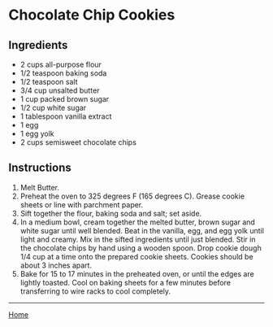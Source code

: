 # Chocolate Chip Cookies

## Ingredients
- 2 cups all-purpose flour
- 1/2 teaspoon baking soda
- 1/2 teaspoon salt
- 3/4 cup unsalted butter
- 1 cup packed brown sugar
- 1/2 cup white sugar
- 1 tablespoon vanilla extract
- 1 egg
- 1 egg yolk
- 2 cups semisweet chocolate chips

## Instructions
1. Melt Butter.
2. Preheat the oven to 325 degrees F (165 degrees C). Grease cookie sheets or line with parchment paper.
3. Sift together the flour, baking soda and salt; set aside.
4. In a medium bowl, cream together the melted butter, brown sugar and white sugar until well blended. Beat in the vanilla, egg, and egg yolk until light and creamy. Mix in the sifted ingredients until just blended. Stir in the chocolate chips by hand using a wooden spoon. Drop cookie dough 1/4 cup at a time onto the prepared cookie sheets. Cookies should be about 3 inches apart.
5. Bake for 15 to 17 minutes in the preheated oven, or until the edges are lightly toasted. Cool on baking sheets for a few minutes before transferring to wire racks to cool completely.

---
[Home](../)